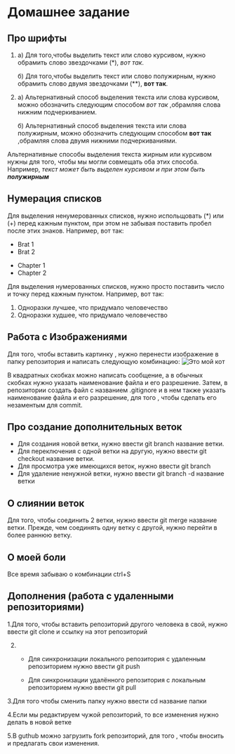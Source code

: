 # Домашнее задание

## Про шрифты

1. а) Для того,чтобы выделить текст или слово курсивом, нужно обрамить слово звездочками (*), *вот так*.

   б) Для того,чтобы выделить текст или слово полужирным, нужно обрамить слово двумя звездочками (**), **вот так**.

2. а) Альтернативный способ выделения текста или слова курсивом, можно обозначить следующим способом _вот так_ ,обрамляя слова нижним подчеркиванием.

   б) Альтернативный способ выделения текста или слова полужирным, можно обозначить следующим способом __вот так__ ,обрамляя слова двумя нижними подчеркиваниями.

Альтернативные способы выделения текста жирным или курсивом нужны для того, чтобы мы могли совмещать оба этих способа. Например, _текст может быть выделен курсивом и при этом быть **полужирным**_

## Нумерация списков

Для выделения ненумерованных списков, нужно испольщовать (*) или (+) перед кажным пунктом, при этом не забывая поставить пробел после этих знаков. Например, вот так:

* Brat 1
* Brat 2
+ Chapter 1
+ Chapter 2

Для выделения нумерованных списков, нужно просто поставить число и точку перед кажным пунктом. Например, вот так:

1. Одноразки лучшее, что придумало человечество
2. Одноразки худшее, что придумало человечество

## Работа с Изображениями

Для того, чтобы вставить картинку , нужно перенести изображение в папку репозитория и написать следующую комбинацию: ![Это мой кот](masya.JPG)

В квадратных скобках можно написать сообщение, а в обычных скобках нужно указать наименование файла и его разрешение. Затем, в репозитории создать файл с названием .gitignore и в нем также указать наименование файла и его разрешение, для того , чтобы сделать его незаментым для commit.

## Про создание дополнительных веток

* Для создания новой ветки, нужно ввести git branch название ветки.
* Для переключения с одной ветки на другую, нужно ввести git checkout название ветки.
* Для просмотра уже имеющихся веток, нужно ввести git branch
* Для удаление ненужной ветки, нужно ввести git branch -d название ветки

## О слиянии веток

Для того, чтобы соединить 2 ветки, нужно ввести git merge название ветки. Прежде, чем соединять одну ветку с другой, нужно перейти в более раннюю ветку.
## О моей боли

Все время забываю о комбинации ctrl+S
## Дополнения (работа с удаленными репозиториями)

1.Для того, чтобы вставить репозиторий другого человека в свой, нужно ввести git clone и ссылку на этот репозиторий

2. * Для синхронизации локального репозитория с удаленным репозиторием нужно ввести git push

   * Для синхронизации удалённого репозитория с локальным репозиторием нужно ввести git pull

3.Для того чтобы сменить папку нужно ввести cd название папки

4.Если мы редактируем чужой репозиторий, то все изменения нужно делать в новой ветке

5.В guthub можно загрузить fork репозиторий, для того , чтобы вносить и предлагать свои изменения.